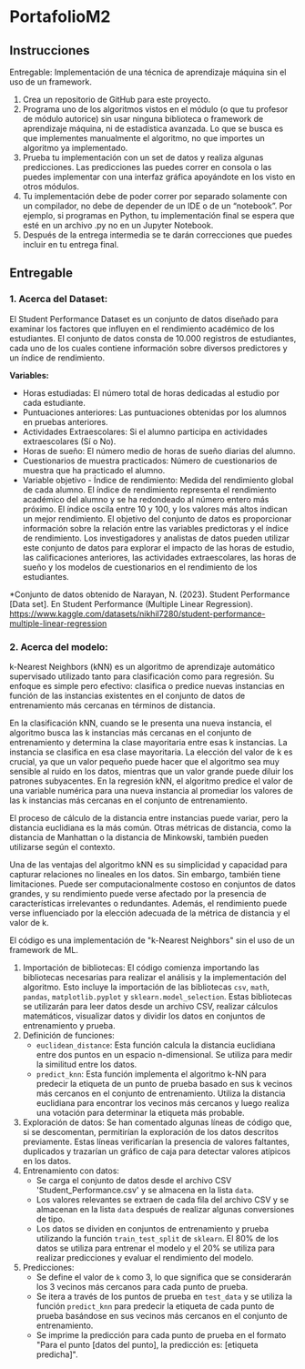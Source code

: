 # PortafolioM2

## Instrucciones
Entregable: Implementación de una técnica de aprendizaje máquina sin el uso de un framework.

1. Crea un repositorio de GitHub para este proyecto.
2. Programa uno de los algoritmos vistos en el módulo (o que tu profesor de módulo autorice) sin usar ninguna biblioteca o framework de aprendizaje máquina, ni de estadística avanzada. Lo que se busca es que implementes manualmente el algoritmo, no que importes un algoritmo ya implementado. 
3. Prueba tu implementación con un set de datos y realiza algunas predicciones. Las predicciones las puedes correr en consola o las puedes implementar con una interfaz gráfica apoyándote en los visto en otros módulos.
4. Tu implementación debe de poder correr por separado solamente con un compilador, no debe de depender de un IDE o de un “notebook”. Por ejemplo, si programas en Python, tu implementación final se espera que esté en un archivo .py no en un Jupyter Notebook.
5. Después de la entrega intermedia se te darán correcciones que puedes incluir en tu entrega final.

## Entregable
### 1. Acerca del Dataset:
El Student Performance Dataset es un conjunto de datos diseñado para examinar los factores que influyen en el rendimiento académico de los estudiantes. El conjunto de datos consta de 10.000 registros de estudiantes, cada uno de los cuales contiene información sobre diversos predictores y un índice de rendimiento.

**Variables:**
*  Horas estudiadas: El número total de horas dedicadas al estudio por cada estudiante.
*  Puntuaciones anteriores: Las puntuaciones obtenidas por los alumnos en pruebas anteriores.
*  Actividades Extraescolares: Si el alumno participa en actividades extraescolares (Sí o No).
*  Horas de sueño: El número medio de horas de sueño diarias del alumno.
*  Cuestionarios de muestra practicados: Número de cuestionarios de muestra que ha practicado el alumno.
*  Variable objetivo - Índice de rendimiento: Medida del rendimiento global de cada alumno. El índice de rendimiento representa el rendimiento académico del alumno y se ha redondeado al número entero más próximo. El índice oscila entre 10 y 100, y los valores más altos indican un mejor rendimiento.
El objetivo del conjunto de datos es proporcionar información sobre la relación entre las variables predictoras y el índice de rendimiento. Los investigadores y analistas de datos pueden utilizar este conjunto de datos para explorar el impacto de las horas de estudio, las calificaciones anteriores, las actividades extraescolares, las horas de sueño y los modelos de cuestionarios en el rendimiento de los estudiantes.

*Conjunto de datos obtenido de Narayan, N. (2023). Student Performance [Data set]. En Student Performance (Multiple Linear Regression). https://www.kaggle.com/datasets/nikhil7280/student-performance-multiple-linear-regression

### 2. Acerca del modelo:
k-Nearest Neighbors (kNN) es un algoritmo de aprendizaje automático supervisado utilizado tanto para clasificación como para regresión. Su enfoque es simple pero efectivo: clasifica o predice nuevas instancias en función de las instancias existentes en el conjunto de datos de entrenamiento más cercanas en términos de distancia.

En la clasificación kNN, cuando se le presenta una nueva instancia, el algoritmo busca las k instancias más cercanas en el conjunto de entrenamiento y determina la clase mayoritaria entre esas k instancias. La instancia se clasifica en esa clase mayoritaria. La elección del valor de k es crucial, ya que un valor pequeño puede hacer que el algoritmo sea muy sensible al ruido en los datos, mientras que un valor grande puede diluir los patrones subyacentes. En la regresión kNN, el algoritmo predice el valor de una variable numérica para una nueva instancia al promediar los valores de las k instancias más cercanas en el conjunto de entrenamiento.

El proceso de cálculo de la distancia entre instancias puede variar, pero la distancia euclidiana es la más común. Otras métricas de distancia, como la distancia de Manhattan o la distancia de Minkowski, también pueden utilizarse según el contexto.

Una de las ventajas del algoritmo kNN es su simplicidad y capacidad para capturar relaciones no lineales en los datos. Sin embargo, también tiene limitaciones. Puede ser computacionalmente costoso en conjuntos de datos grandes, y su rendimiento puede verse afectado por la presencia de características irrelevantes o redundantes. Además, el rendimiento puede verse influenciado por la elección adecuada de la métrica de distancia y el valor de k.

El código es una implementación de "k-Nearest Neighbors" sin el uso de un framework de ML.
1. Importación de bibliotecas: El código comienza importando las bibliotecas necesarias para realizar el análisis y la implementación del algoritmo. Esto incluye la importación de las bibliotecas `csv`, `math`, `pandas`, `matplotlib.pyplot` y `sklearn.model_selection`. Estas bibliotecas se utilizarán para leer datos desde un archivo CSV, realizar cálculos matemáticos, visualizar datos y dividir los datos en conjuntos de entrenamiento y prueba.
2. Definición de funciones:
   - `euclidean_distance`: Esta función calcula la distancia euclidiana entre dos puntos en un espacio n-dimensional. Se utiliza para medir la similitud entre los datos.
   - `predict_knn`: Esta función implementa el algoritmo k-NN para predecir la etiqueta de un punto de prueba basado en sus k vecinos más cercanos en el conjunto de entrenamiento. Utiliza la distancia euclidiana para encontrar los vecinos más cercanos y luego realiza una votación para determinar la etiqueta más probable.
3. Exploración de datos: Se han comentado algunas líneas de código que, si se descomentan, permitirían la exploración de los datos descritos previamente. Estas líneas verificarían la presencia de valores faltantes, duplicados y trazarían un gráfico de caja para detectar valores atípicos en los datos.
4. Entrenamiento con datos:
   - Se carga el conjunto de datos desde el archivo CSV 'Student_Performance.csv' y se almacena en la lista `data`.
   - Los valores relevantes se extraen de cada fila del archivo CSV y se almacenan en la lista `data` después de realizar algunas conversiones de tipo.
   - Los datos se dividen en conjuntos de entrenamiento y prueba utilizando la función `train_test_split` de `sklearn`. El 80% de los datos se utiliza para entrenar el modelo y el 20% se utiliza para realizar predicciones y evaluar el rendimiento del modelo.
5. Predicciones:
   - Se define el valor de `k` como 3, lo que significa que se considerarán los 3 vecinos más cercanos para cada punto de prueba.
   - Se itera a través de los puntos de prueba en `test_data` y se utiliza la función `predict_knn` para predecir la etiqueta de cada punto de prueba basándose en sus vecinos más cercanos en el conjunto de entrenamiento.
   - Se imprime la predicción para cada punto de prueba en el formato "Para el punto [datos del punto], la predicción es: [etiqueta predicha]".
